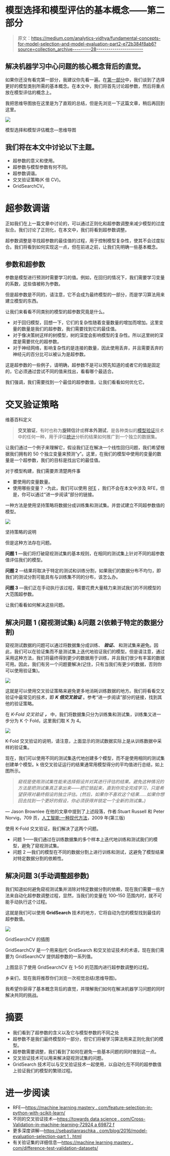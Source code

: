 # 模型选择和模型评估的基本概念——第二部分

> 原文：<https://medium.com/analytics-vidhya/fundamental-concepts-for-model-selection-and-model-evaluation-part2-e72b384f8ab6?source=collection_archive---------28----------------------->

## 解决机器学习中心问题的核心概念背后的直觉。

如果你还没有看完第一部分，我建议你先看一遍。在[第一部分](/analytics-vidhya/fundamental-concepts-for-model-selection-and-model-evaluation-part1-b91f78efaea0)中，我们谈到了选择更好的模型类别所需的基本概念。在本文中，我们将首先讨论超参数，然后将重点放在模型评估的概念上。

我把思维导图放在这里是为了直观的总结，但是先浏览一下这篇文章，稍后再回到这里。

![](img/04eeb6c54bad86f70891e22a0fefd5c5.png)

模型选择和模型评估概念—思维导图

## 我们将在本文中讨论以下主题。

*   超参数的意义和使用。
*   超参数与模型参数有何不同。
*   超参数调谐。
*   交叉验证策略(K 倍 CV)。
*   GridSearchCV。

# 超参数调谐

正如我们在上一篇文章中讨论的，可以通过正则化和超参数调整来减少模型的过度拟合。我们讨论了正则化，在本文中，我们将看到超参数调整。

超参数调整是寻找超参数的最佳值的过程，用于控制模型复杂性，使其不会过度拟合。我们将看到如何实现这一点，但在前进之前，让我们先明确一些基本概念。

## 参数和超参数

参数是模型进行预测时需要学习的值。例如，在回归的情况下，我们需要学习变量的系数，这些值被称为参数。

但是超参数是不同的，请注意，它不会成为最终模型的一部分，而是学习算法用来建立模型的东西。

让我们来看看不同类别的模型的超参数究竟是什么。

*   对于回归模型，回想一下，它们的复杂性随着变量数量的增加而增加。这里变量的数量是我们的超参数，我们需要找到它的最佳值。
*   对于像决策树这样的树模型，树的深度会影响模型的复杂性。所以这里树的深度是需要优化的超参数。
*   对于神经网络，影响复杂性的是连接的数量，因此使用丢弃，并且需要丢弃的神经元的百分比可以被认为是超参数。

这是超参数的一些例子，请明确，超参数不是可以预先知道的或者它的值是固定的，它必须通过尝试不同的值来找出，看看哪个最适合。

我们强调，我们需要找到一个最佳的超参数值，让我们看看如何优化它。

# 交叉验证策略

维基百科定义

> **交叉验证**，有时也称为**旋转估计**或**样本外测试**，是各种类似的[模型验证](https://en.wikipedia.org/wiki/Model_validation)技术中的任何一种，用于评估[统计](https://en.wikipedia.org/wiki/Statistics)分析的结果如何推广到一个独立的数据集。

让我们通过一个例子来理解它，假设我们正在解决一个线性回归问题，我们希望根据我们拥有的 50 个独立变量来预测“y”。这里，在我们的模型中使用的变量的数量是一个超参数，我们的目标是找出它的最佳值。

对于模型构建，我们需要弄清楚两件事

*   要使用的变量数量。
*   使用哪些变量？
    -为此，我们可以使用 [RFE](https://machinelearningmastery.com/feature-selection-in-python-with-scikit-learn/) ，我们不会在本文中涉及 RFE，但是，你可以通过“进一步阅读”部分的链接。

一种方法是使用坚持策略将数据分成训练集和测试集。并尝试建立不同超参数值的模型。

![](img/31f6fe0cfecc061dbc0965078ed620a9.png)

坚持策略的说明

但是这种方法存在问题。

**问题 1** —我们将打破窥视测试集的基本规则，在相同的测试集上针对不同的超参数值评估我们的模型。

**问题 2** —结果将取决于特定的测试和训练分割，如果我们的数据分布不均匀，即我们的测试分割可能具有与训练集不同的分布，该怎么办。

**问题 3** —我们正在手动执行该过程，需要花费大量精力来测试我们的不同模型的大范围超参数。

让我们看看如何解决这些问题。

## 解决问题 1 **(窥视测试集)** &问题 2(依赖于特定的数据分割)

窥视测试数据的问题可以通过将数据集分成训练、 ***验证、*** 和测试集来避免。因此，我们可以在验证集而不是测试集上迭代地验证我们的模型。但是请注意，通过采用这种方法，我们将最终得到更少的数据用于训练，并且我们很少有丰富的数据可用。因此，我们有另一个问题要解决(记住，只有当我们有更少的数据，否则你可以使用验证集)。

![](img/d66487e9dbb059a049a9e828f61b1490.png)

这就是可以使用交叉验证策略来避免更多地消耗训练数据的地方。我们将看看交叉验证中最常见的技术，即 ***K 倍交叉验证*** 。参考“进一步阅读”部分的链接，找到其他的验证策略。

在 *K-Fold 交叉验证* ***，*** 中，我们将数据集只分为训练集和测试集，训练集又进一步分为 K 个 Fold，这里我们取 K 为 4。

![](img/73be50bca380106a0dc833b5deb7e737.png)

K-Fold 交叉验证的说明，请注意，上面显示的测试数据实际上是从训练数据中采样的验证集。

现在，我们可以使用不同的测试集迭代地创建多个模型，而不是使用相同的测试集创建单个模型。k 倍交叉验证运行的结果通常用模型得分的平均值进行总结，如上图所示。

> *窥视是使用测试集性能来选择假设并对其进行评估的结果。避免这种情况的方法是把测试集真正拿出来——把它锁起来，直到你完全完成学习，只是希望获得对最终假设的独立评估。(然后，如果你不喜欢这个结果……如果你想回去找到一个更好的假设，你必须获得并锁定一个全新的测试集。)*

— Jason Brownlee 在他的文章中提到了上述段落，作者:Stuart Russell 和 Peter Norvig，709 页，[人工智能:一种现代方法](http://www.amazon.com/dp/0136042597?tag=inspiredalgor-20)，2009 年(第三版)

使用 K-Fold 交叉验证，我们解决了这两个问题。

*   问题 1——我们通过在训练数据集的多个样本上迭代地训练和测试我们的模型，避免了窥视测试集。
*   问题 2 —我们的模型在不同的数据分割上进行训练和测试，这避免了模型结果对特定数据分割的依赖性。

## 解决问题 3(手动调整超参数)

我们知道如何避免窥视测试集并消除对特定数据分割的依赖，现在我们需要一些方法来自动化超参数调整过程，显然，当我们的变量在 100–150 范围内时，就不可能手动执行这个过程。

这就是我们可以使用 **GridSearch** 技术的地方，它将自动为您的模型找到最佳的超参数值。

![](img/ac153fbc79e3190a2749157529a347e9.png)

GridSearchCV 的插图

GridSearchCV 是一个用来指代 GridSearch 和交叉验证技术的术语，现在我们需要为 GridSearchCV 提供超参数的一系列值。

上图显示了使用 GridSearchCV 在 1–50 的范围内进行超参数调整的过程。

乡亲们，现在我将推荐你们浏览一次视觉总结(思维导图)。

我希望你获得了基本概念背后的直觉，并理解我们如何在解决机器学习问题的同时解决共同的挑战。

# 摘要

*   我们看到了超参数的含义以及它与模型参数的不同之处
*   超参数不是我们最终模型的一部分，但它们将被学习算法用来正则化我们的模型。
*   超参数需要调整，我们看到了如何在避免一些基本问题的同时做到这一点。
*   交叉验证技术可以用来解决窥视测试集的问题。
*   GridSearch 技术可以与交叉验证技术一起使用，以自动化在不同的超参数值上验证我们的模型的繁琐过程。

# 进一步阅读

*   RFE—[https://machine learning mastery . com/feature-selection-in-python-with-scikit-learn/](https://machinelearningmastery.com/feature-selection-in-python-with-scikit-learn/)
*   不同的交叉验证技术—[https://towards data science . com/Cross-Validation-in-machine-learning-72924 a 69872 f](https://towardsdatascience.com/cross-validation-in-machine-learning-72924a69872f)
*   更多深度讲解—[https://sebastianraschka . com/blog/2016/model-evaluation-selection-part 1 . html](https://sebastianraschka.com/blog/2016/model-evaluation-selection-part1.html)
*   有关验证集的详细信息—[https://machine learning mastery . com/difference-test-validation-datasets/](https://machinelearningmastery.com/difference-test-validation-datasets/)